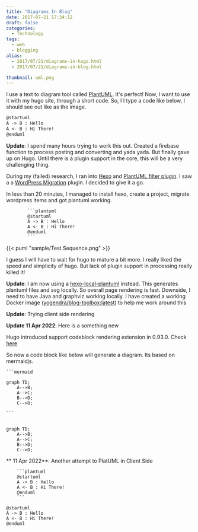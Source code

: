 ```yaml
---
title: "Diagrams In Blog"
date: 2017-07-21 17:34:12
draft: false
categories:
  - Technology
tags:
  - web
  - blogging
alias:
  - 2017/07/21/diagrams-in-hugo.html
  - 2017/07/21/diagrams-in-blog.html

thumbnail: uml.png
---
```


I use a text to diagram tool called [PlantUML](https://plantuml.com). It's perfect!
Now, I want to use it with my hugo site, through a short code. So, I I type a
code like below, I should see out like as the image.

<!-- more -->

```markdown
@startuml
A -> B : Hello
A <- B : Hi There!
@enduml
```

**Update**: I spend many hours trying to work this out. Created a firebase function to process posting and converting
and yada yada. But finally gave up on Hugo. Until there is a plugin support in the core, this will be a very challenging
thing.

During my (failed) research, I ran into [Hexo](https://hexo.io) and [PlantUML filter plugin](https://www.npmjs.com/package/hexo-filter-plantuml). I saw a a [WordPress Migration](https://www.npmjs.com/package/hexo-migrator-wordpress) plugin. I decided to give it a go.

In less than 20 minutes, I managed to install hexo, create a project, migrate wordpress items and got plantuml working.


```
        ```plantuml
        @startuml
        A -> B : Hello
        A <- B : Hi There!
        @enduml
        ```
```
{{< puml "sample/Test Sequence.png" >}}

I guess I will have to wait for hugo to mature a bit more. I really liked the speed and simplicity of hugo. But lack of
plugin support in processing really killed it!

**Update**: I am now using a [hexo-local-plantuml](https://www.npmjs.com/package/hexo-local-plantuml) instead. This
generates plantuml files and svg locally. So overall page rendering is fast. Downside, I need to have Java and graphviz
working locally. I have created a working Docker image ([yogendra/blog-toolbox:latest](https://hub.docker.com/yogendra/blog-toolbox))
to help me work around this

**Update**: Trying client side rendering

[uml-diagram]: diagrams-in-blog/uml.png


**Update 11 Apr 2022**: Here is a something new

Hugo introduced support codeblock rendering extension in 0.93.0. Check [here](https://gohugo.io/content-management/diagrams/)

So now a code block like below will generate a diagram. Its based on mermaidjs.

    ```mermaid

    graph TD;
        A-->B;
        A-->C;
        B-->D;
        C-->D;

    ```
```mermaid

graph TD;
    A-->B;
    A-->C;
    B-->D;
    C-->D;

```

** 11 Apr 2022**: Another attempt to PlatUML in Client Side

```
    ```plantuml
    @startuml
    A -> B : Hello
    A <- B : Hi There!
    @enduml
    ```
```

```plantuml
@startuml
A -> B : Hello
A <- B : Hi There!
@enduml
```
